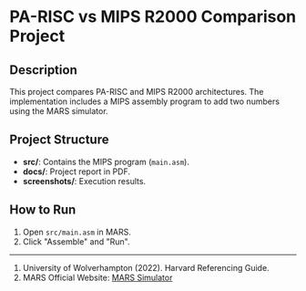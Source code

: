 # PA-RISC vs MIPS R2000 Comparison Project  

## Description  
This project compares PA-RISC and MIPS R2000 architectures. The implementation includes a MIPS assembly program to add two numbers using the MARS simulator.

## Project Structure  
- **src/**: Contains the MIPS program (`main.asm`).  
- **docs/**: Project report in PDF.  
- **screenshots/**: Execution results.  

## How to Run  
1. Open `src/main.asm` in MARS.  
2. Click "Assemble" and "Run".  

-----
 
1. University of Wolverhampton (2022). Harvard Referencing Guide.  
2. MARS Official Website: [MARS Simulator](http://courses.missouristate.edu/KenVollmar/MARS/)
